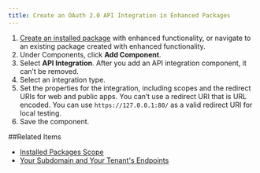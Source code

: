 ```yaml
---
title: Create an OAuth 2.0 API Integration in Enhanced Packages
---
```


1. [Create an installed package](https://developer.salesforce.com/docs/atlas.en-us.mc-app-development.meta/mc-app-development/install-packages.htm) with enhanced functionality, or navigate to an existing package created with enhanced functionality.
1. Under Components, click **Add Component**.
1. Select **API Integration**. After you add an API integration component, it can’t be removed.
1. Select an integration type.
1. Set the properties for the integration, including scopes and the redirect URIs for web and public apps. You can’t use a redirect URI that is URL encoded. You can use `https://127.0.0.1:80/` as a valid redirect URI for local testing.
1. Save the component.

##Related Items
* [Installed Packages Scope](https://developer.salesforce.com/docs/atlas.en-us.mc-app-development.meta/mc-app-development/data-access-permissions.htm)
* [Your Subdomain and Your Tenant's Endpoints](https://developer.salesforce.com/docs/atlas.en-us.mc-apis.meta/mc-apis/your-subdomain-tenant-specific-endpoints.htm)
